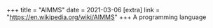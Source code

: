 +++
title = "AIMMS"
date = 2021-03-06
[extra]
link = "https://en.wikipedia.org/wiki/AIMMS"
+++
A programming language

